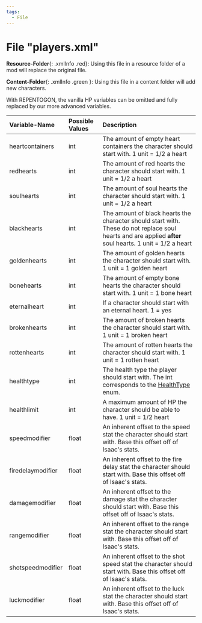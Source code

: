 ```yaml
---
tags:
  - File
---
```

# File "players.xml"

**Resource-Folder**{: .xmlInfo .red}: Using this file in a resource folder of a mod will replace the original file.

**Content-Folder**{: .xmlInfo .green }: Using this file in a content folder will add new characters.

With REPENTOGON, the vanilla HP variables can be omitted and fully replaced by our more advanced variables.

| Variable-Name | Possible Values | Description |
|:--|:--|:--|
|heartcontainers|int|The amount of empty heart containers the character should start with. 1 unit = 1/2 a heart|
|redhearts|int|The amount of red hearts the character should start with. 1 unit = 1/2 a heart|
|soulhearts|int|The amount of soul hearts the character should start with. 1 unit = 1/2 a heart|
|blackhearts|int|The amount of black hearts the character should start with. These do not replace soul hearts and are applied **after** soul hearts. 1 unit = 1/2 a heart|
|goldenhearts|int|The amount of golden hearts the character should start with. 1 unit = 1 golden heart|
|bonehearts|int|The amount of empty bone hearts the character should start with. 1 unit = 1 bone heart|
|eternalheart|int|If a character should start with an eternal heart. 1 = yes|
|brokenhearts|int|The amount of broken hearts the character should start with. 1 unit = 1 broken heart|
|rottenhearts|int|The amount of rotten hearts the character should start with. 1 unit = 1 rotten heart|
|healthtype|int|The health type the player should start with. The int corresponds to the [HealthType](../enums/HealthType.md) enum.|
|healthlimit|int|A maximum amount of HP the character should be able to have. 1 unit = 1/2 heart|
|speedmodifier|float|An inherent offset to the speed stat the character should start with. Base this offset off of Isaac's stats.|
|firedelaymodifier|float|An inherent offset to the fire delay stat the character should start with. Base this offset off of Isaac's stats.|
|damagemodifier|float|An inherent offset to the damage stat the character should start with. Base this offset off of Isaac's stats.|
|rangemodifier|float|An inherent offset to the range stat the character should start with. Base this offset off of Isaac's stats.|
|shotspeedmodifier|float|An inherent offset to the shot speed stat the character should start with. Base this offset off of Isaac's stats.|
|luckmodifier|float|An inherent offset to the luck stat the character should start with. Base this offset off of Isaac's stats.|